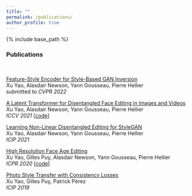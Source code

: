 ```yaml
---
title: ""
permalink: /publications/
author_profile: true
---
```


{% include base_path %}

### Publications
<br/>

[Feature-Style Encoder for Style-Based GAN Inversion](https://xu-yao.github.io/files/Feature_Style_Encoder_for_Style_Based_GAN_Inversion_arxiv.pdf)  
Xu Yao, Alasdair Newson, Yann Gousseau, Pierre Hellier \
submitted to *CVPR 2022* 

[A Latent Transformer for Disentangled Face Editing in Images and Videos](https://openaccess.thecvf.com/content/ICCV2021/papers/Yao_A_Latent_Transformer_for_Disentangled_Face_Editing_in_Images_and_ICCV_2021_paper.pdf)  
Xu Yao, Alasdair Newson, Yann Gousseau, Pierre Hellier \
*ICCV 2021* [[code](https://github.com/InterDigitalInc/Latent-Transformer)]

[Learning Non-Linear Disentangled Editing for StyleGAN](https://xu-yao.github.io/files/2021ICIP_Disentanglement_final_version.pdf)  
Xu Yao, Alasdair Newson, Yann Gousseau, Pierre Hellier \
*ICIP 2021*

[High Resolution Face Age Editing](https://arxiv.org/pdf/2005.04410.pdf)  
Xu Yao, Gilles Puy, Alasdair Newson, Yann Gousseau, Pierre Hellier \
*ICPR 2020* [[code](https://github.com/InterDigitalInc/HRFAE)]

[Photo Style Transfer with Consistency Losses](https://arxiv.org/pdf/2005.04408.pdf)  
Xu Yao, Gilles Puy, Patrick Pérez \
*ICIP 2019* 